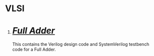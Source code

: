 # VLSI

<ol>
<li><h1><i><a href="https://github.com/Sarunesh/full_adder_sv" target="blank">Full Adder</a></i></h1>
<p>This contains the Verilog design code and SystemVerilog testbench code for a Full Adder.</p></li>
</ol>
